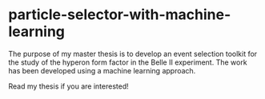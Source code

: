 # particle-selector-with-machine-learning

The purpose of my master thesis is to develop an event selection toolkit for the study of the hyperon form factor in the Belle II experiment.
The work has been developed using a machine learning approach.

Read my thesis if you are interested!

